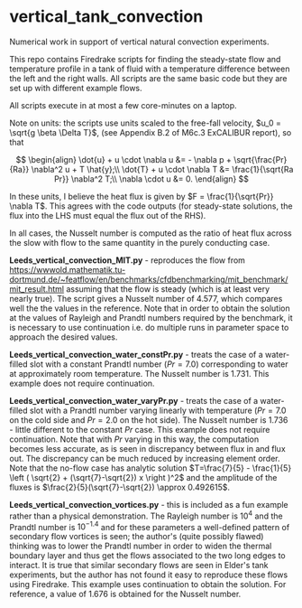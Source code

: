 # vertical_tank_convection

Numerical work in support of vertical natural convection experiments.

This repo contains Firedrake scripts for finding the steady-state flow and temperature profile in a tank of fluid with a temperature difference between the left and the right walls.  All scripts are the same basic code but they are set up with different example flows.

All scripts execute in at most a few core-minutes on a laptop.

Note on units: the scripts use units scaled to the free-fall velocity, $u_0 = \sqrt{g \beta  \Delta T}$, (see Appendix B.2 of M6c.3 ExCALIBUR report), so that

$$ 
\begin{align}
\dot{u} + u \cdot \nabla u &= - \nabla p + \sqrt{\frac{Pr}{Ra}} \nabla^2 u + T \hat{y};\\
\dot{T} + u \cdot \nabla T &= \frac{1}{\sqrt{Ra Pr}} \nabla^2 T;\\
\nabla \cdot u &= 0.
\end{align}
$$

In these units, I believe the heat flux is given by $F = \frac{1}{\sqrt{Pr}} \nabla T$.  This agrees with the code outputs (for steady-state solutions, the flux into the LHS must equal the flux out of the RHS).

In all cases, the Nusselt number is computed as the ratio of heat flux across the slow with flow to the same quantity in the purely conducting case.

**Leeds_vertical_convection_MIT.py** - reproduces the flow from https://wwwold.mathematik.tu-dortmund.de/~featflow/en/benchmarks/cfdbenchmarking/mit_benchmark/mit_result.html assuming that the flow is steady (which is at least very nearly true).  The script gives a Nusselt number of $4.577$, which compares well the the values in the reference.  Note that in order to obtain the solution at the values of Rayleigh and Prandtl numbers required by the benchmark, it is necessary to use continuation i.e. do multiple runs in parameter space to approach the desired values.

**Leeds_vertical_convection_water_constPr.py** - treats the case of a water-filled slot with a constant Prandtl number ($Pr=7.0$) corresponding to water at approximately room temperature.  The Nusselt number is 1.731.  This example does not require continuation.

**Leeds_vertical_convection_water_varyPr.py** - treats the case of a water-filled slot with a Prandtl number varying linearly with temperature ($Pr=7.0$ on the cold side and $Pr=2.0$ on the hot side).  The Nusselt number is 1.736 - little different to the constant $Pr$ case.  This example does not require continuation.  Note that with $Pr$ varying in this way, the computation becomes less accurate, as is seen in discrepancy between flux in and flux out.  The discrepancy can be much reduced by increasing element order.  Note that the no-flow case has analytic solution $T=\frac{7}{5} - \frac{1}{5} \left ( \sqrt{2} + (\sqrt{7}-\sqrt{2}) x \right )^2$ and the amplitude of the fluxes is $\frac{2}{5}(\sqrt{7}-\sqrt{2}) \approx 0.492615$.

**Leeds_vertical_convection_vortices.py** - this is included as a fun example rather than a physical demonstration.  The Rayleigh number is $10^4$ and the Prandtl number is $10^{-1.4}$ and for these parameters a well-defined pattern of secondary flow vortices is seen; the author's (quite possibly flawed) thinking was to lower the Prandtl number in order to widen the thermal boundary layer and thus get the flows associated to the two long edges to interact.  It is true that similar secondary flows are seen in Elder's tank experiments, but the author has not found it easy to reproduce these flows using Firedrake.  This example uses continuation to obtain the solution.  For reference, a value of $1.676$ is obtained for the Nusselt number.







